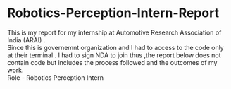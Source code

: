 # Robotics-Perception-Intern-Report
This is my report for my internship at Automotive Research Association of India (ARAI) .  
Since this is governemnt organization and I had to access to the code only at their terminal . I had to sign NDA to join thus ,the report below does not contain code but includes the process followed and the outcomes of my work.
<br />
Role - Robotics Perception Intern
<br />

